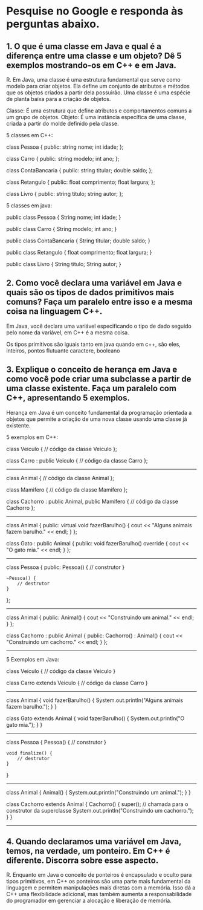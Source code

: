 # Pesquise no Google e responda às perguntas abaixo.

## 1. O que é uma classe em Java e qual é a diferença entre uma classe e um objeto? Dê 5 exemplos mostrando-os em C++ e em Java.

R. Em Java, uma classe é uma estrutura fundamental que serve como modelo para criar objetos. Ela define um conjunto de atributos e métodos que os objetos criados a partir dela possuirão. Uma classe é uma espécie de planta baixa para a criação de objetos.


Classe: É uma estrutura que define atributos e comportamentos comuns a um grupo de objetos.
Objeto: É uma instância específica de uma classe, criada a partir do molde definido pela classe.

5 classes em C++:

class Pessoa {
public:
    string nome;
    int idade;
};

class Carro {
public:
    string modelo;
    int ano;
};

class ContaBancaria {
public:
    string titular;
    double saldo;
};

class Retangulo {
public:
    float comprimento;
    float largura;
};

class Livro {
public:
    string titulo;
    string autor;
};

5 classes em java:

public class Pessoa {
    String nome;
    int idade;
}

public class Carro {
    String modelo;
    int ano;
}

public class ContaBancaria {
    String titular;
    double saldo;
}

public class Retangulo {
    float comprimento;
    float largura;
}

public class Livro {
    String titulo;
    String autor;
}

## 2. Como você declara uma variável em Java e quais são os tipos de dados primitivos mais comuns? Faça um paralelo entre isso e a mesma coisa na linguagem C++.

Em Java, você declara uma variável especificando o tipo de dado seguido pelo nome da variável, em C++ é a mesma coisa.

Os tipos primitivos são iguais tanto em java quando em c++, são eles, inteiros, pontos flutuante caractere, booleano


## 3. Explique o conceito de herança em Java e como você pode criar uma subclasse a partir de uma classe existente. Faça um paralelo com C++, apresentando 5 exemplos.

Herança em Java é um conceito fundamental da programação orientada a objetos que permite a criação de uma nova classe usando uma classe já existente.

5 exemplos em C++:

class Veiculo {
    // código da classe Veiculo
};

class Carro : public Veiculo {
    // código da classe Carro
};

---------------------------------


class Animal {
    // código da classe Animal
};

class Mamifero {
    // código da classe Mamifero
};

class Cachorro : public Animal, public Mamifero {
    // código da classe Cachorro
};

--------------------------------

class Animal {
public:
    virtual void fazerBarulho() {
        cout << "Alguns animais fazem barulho." << endl;
    }
};

class Gato : public Animal {
public:
    void fazerBarulho() override {
        cout << "O gato mia." << endl;
    }
};


-------------------------------

class Pessoa {
public:
    Pessoa() {
        // construtor
    }

    ~Pessoa() {
        // destrutor
    }
};

----------------------------

class Animal {
public:
    Animal() {
        cout << "Construindo um animal." << endl;
    }
};

class Cachorro : public Animal {
public:
    Cachorro() : Animal() {
        cout << "Construindo um cachorro." << endl;
    }
};


-------------------------

5 Exemplos em Java:

class Veiculo {
    // código da classe Veiculo
}

class Carro extends Veiculo {
    // código da classe Carro
}

----------------------------

class Animal {
    void fazerBarulho() {
        System.out.println("Alguns animais fazem barulho.");
    }
}

class Gato extends Animal {
    void fazerBarulho() {
        System.out.println("O gato mia.");
    }
}

----------------------------

class Pessoa {
    Pessoa() {
        // construtor
    }

    void finalize() {
        // destrutor
    }
}

----------------------------

class Animal {
    Animal() {
        System.out.println("Construindo um animal.");
    }
}

class Cachorro extends Animal {
    Cachorro() {
        super(); // chamada para o construtor da superclasse
        System.out.println("Construindo um cachorro.");
    }
}

-----------------------------

## 4. Quando declaramos uma variável em Java, temos, na verdade, um ponteiro. Em C++ é diferente. Discorra sobre esse aspecto. 

R. Enquanto em Java o conceito de ponteiros é encapsulado e oculto para tipos primitivos, em C++ os ponteiros são uma parte mais fundamental da linguagem e permitem manipulações mais diretas com a memória. Isso dá a C++ uma flexibilidade adicional, mas também aumenta a responsabilidade do programador em gerenciar a alocação e liberação de memória.